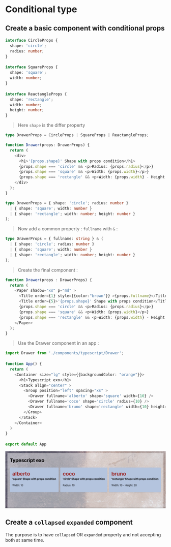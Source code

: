 # Conditional type

## Create a basic component with conditional props

```ts title="Create types"
interface CircleProps {
  shape: 'circle';
  radius: number;
}

interface SquareProps {
  shape: 'square';
  width: number;
}

interface ReactangleProps {
  shape: 'rectangle';
  width: number;
  height: number;
}
```
> Here `shape` is the differ property

```ts title="Create the conditional type"
type DrawerProps = CircleProps | SquareProps | ReactangleProps;
```

```ts title="Use DrawerProps in a component"
function Drawer(props: DrawerProps) {
  return (
    <div>
      <h1>'{props.shape}' Shape with props condition</h1>
      {props.shape === 'circle' && <p>Radius: {props.radius}</p>}
      {props.shape === 'square' && <p>Width: {props.width}</p>}
      {props.shape === 'rectangle' && <p>Width: {props.width} - Height: {props.height}</p>}
    </div>
  );
}
```

```ts title="Simplier way to create DrawerProps"
type DrawerProps = { shape: 'circle'; radius: number }
  | { shape: 'square'; width: number }
  | { shape: 'rectangle'; width: number; height: number }
);
```

> Now add a common property : `fullname` with `&` :

```ts title="DrawerProps with fullname"
type DrawerProps = { fullname: string } & (
  | { shape: 'circle'; radius: number }
  | { shape: 'square'; width: number }
  | { shape: 'rectangle'; width: number; height: number }
);
```

> Create the final component :

```ts title="Drawer.tsx"
function Drawer(props : DrawerProps) {
  return (
    <Paper shadow="xs" p="md" >
      <Title order={1} style={{color:"brown"}} >{props.fullname}</Title>
      <Title order={5}>'{props.shape}' Shape with props condition</Title>
      {props.shape === 'circle' && <p>Radius: {props.radius}</p>}
      {props.shape === 'square' && <p>Width: {props.width}</p>}
      {props.shape === 'rectangle' && <p>Width: {props.width} - Height: {props.height}</p>}
    </Paper>
  );
}
```

> Use the Drawer component in an app :

```ts title="App.tsx"
import Drawer from './components/typescript/Drawer';

function App() {
  return (
    <Container size="lg" style={{backgroundColor: "orange"}}>
      <h1>Typescript exo</h1>
      <Stack align="center" >
        <Group position="left" spacing="xs" >
          <Drawer fullname='alberto' shape='square' width={10} />
          <Drawer fullname='coco' shape='circle' radius={10} />
          <Drawer fullname='bruno' shape='rectangle' width={10} height={20} />
        </Group>
      </Stack>
    </Container>
  )
}

export default App
```

![preview](./img/drawer.png)

## Create a `collapsed` `expanded` component

The purpose is to have `collapsed` OR `expanded` property and not accepting both at same time.


